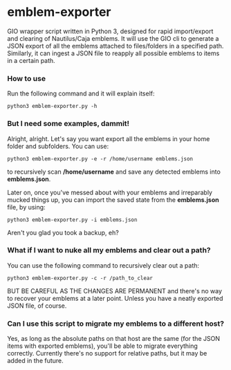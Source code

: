 # emblem-exporter

GIO wrapper script written in Python 3, designed for rapid import/export and clearing of Nautilus/Caja emblems. It will use the GIO cli to generate a JSON export of all the emblems attached to files/folders in a specified path. Similarly, it can ingest a JSON file to reapply all possible emblems to items in a certain path.

### How to use

Run the following command and it will explain itself:

```
python3 emblem-exporter.py -h
```

### But I need some examples, dammit!

Alright, alright. Let's say you want export all the emblems in your home folder and subfolders. You can use:

```
python3 emblem-exporter.py -e -r /home/username emblems.json
```

to recursively scan **/home/username** and save any detected emblems into **emblems.json**.

Later on, once you've messed about with your emblems and irreparably mucked things up, you can import the saved state from the **emblems.json** file, by using:

```
python3 emblem-exporter.py -i emblems.json
```

Aren't you glad you took a backup, eh?

### What if I want to nuke all my emblems and clear out a path?

You can use the following command to recursively clear out a path:

```
python3 emblem-exporter.py -c -r /path_to_clear
```

BUT BE CAREFUL AS THE CHANGES ARE PERMANENT and there's no way to recover your emblems at a later point. Unless you have a neatly exported JSON file, of course.

### Can I use this script to migrate my emblems to a different host?

Yes, as long as the absolute paths on that host are the same (for the JSON items with exported emblems), you'll be able to migrate everything correctly. Currently there's no support for relative paths, but it may be added in the future.

